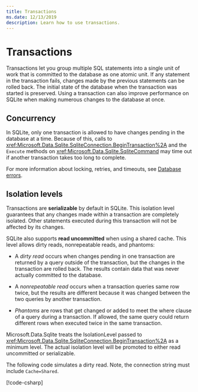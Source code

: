 ```yaml
---
title: Transactions
ms.date: 12/13/2019
description: Learn how to use transactions.
---
```

# Transactions

Transactions let you group multiple SQL statements into a single unit of work that is committed to the database as one atomic unit. If any statement in the transaction fails, changes made by the previous statements can be rolled back. The initial state of the database when the transaction was started is preserved. Using a transaction can also improve performance on SQLite when making numerous changes to the database at once.

## Concurrency

In SQLite, only one transaction is allowed to have changes pending in the database at a time. Because of this, calls to <xref:Microsoft.Data.Sqlite.SqliteConnection.BeginTransaction%2A> and the `Execute` methods on <xref:Microsoft.Data.Sqlite.SqliteCommand> may time out if another transaction takes too long to complete.

For more information about locking, retries, and timeouts, see [Database errors](database-errors.md).

## Isolation levels

Transactions are **serializable** by default in SQLite. This isolation level guarantees that any changes made within a transaction are completely isolated. Other statements executed during this transaction will not be affected by its changes.

SQLite also supports **read uncommitted** when using a shared cache. This level allows dirty reads, nonrepeatable reads, and phantoms:

- A *dirty read* occurs when changes pending in one transaction are returned by a query outside of the transaction, but the changes in the transaction are rolled back. The results contain data that was never actually committed to the database.

- A *nonrepeatable read* occurs when a transaction queries same row twice, but the results are different because it was changed between the two queries by another transaction.

- *Phantoms* are rows that get changed or added to meet the where clause of a query during a transaction. If allowed, the same query could return different rows when executed twice in the same transaction.

Microsoft.Data.Sqlite treats the IsolationLevel passed to <xref:Microsoft.Data.Sqlite.SqliteConnection.BeginTransaction%2A> as a minimum level. The actual isolation level will be promoted to either read uncommitted or serializable.

The following code simulates a dirty read. Note, the connection string must include `Cache=Shared`.

[!code-csharp[](../../../../samples/snippets/standard/data/sqlite/DirtyReadSample/Program.cs?name=snippet_DirtyRead)]
